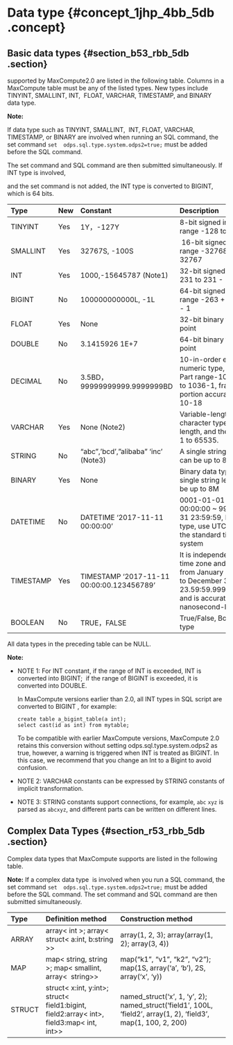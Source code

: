 # Data type {#concept_1jhp_4bb_5db .concept}

## Basic data types {#section_b53_rbb_5db .section}

supported by MaxCompute2.0 are listed in the following table. Columns in a MaxCompute table must be any of the listed types. New types include TINYINT, SMALLINT, INT,  FLOAT, VARCHAR, TIMESTAMP, and BINARY data type.

**Note:** 

If data type such as TINYINT, SMALLINT,  INT, FLOAT, VARCHAR, TIMESTAMP, or BINARY are involved when running an SQL command, the set command `set  odps.sql.type.system.odps2=true;` must be added before the SQL command.

The set command and SQL command are then submitted simultaneously. If INT type is involved, 

and the set command is not added, the INT type is converted to BIGINT, which is 64 bits.

|Type|New|Constant|Description|
|:---|:--|:-------|:----------|
|TINYINT|Yes|1Y，-127Y|8-bit signed integer, range -128 to 127|
|SMALLINT|Yes|32767S, -100S| 16-bit signed integer, range -32768 to 32767|
|INT|Yes|1000,-15645787 \(Note1\)|32-bit signed integer-231 to 231 - 1|
|BIGINT|No|100000000000L, -1L|64-bit signed integer, range -263 + 1 to 263 - 1|
|FLOAT|Yes|None|32-bit binary floating point|
|DOUBLE|No|3.1415926 1E+7|64-bit binary floating point|
|DECIMAL|No|3.5BD， 99999999999.9999999BD|10-in-order exact numeric type, Plastic Part range-1036 + 1 to 1036-1, fractional portion accurate to 10-18|
|VARCHAR|Yes|None \(Note2\)|Variable-length character type, n is the length, and the range is 1 to 65535.|
|STRING|No|“abc”,’bcd’,”alibaba” ‘inc’ \(Note3\)|A single string length can be up to 8M|
|BINARY|Yes|None|Binary data type, a single string length can be up to 8M|
|DATETIME|No|DATETIME ‘2017-11-11 00:00:00’|0001-01-01 00:00:00 ~ 9999-12-31 23:59:59, Date type, use UTC+8 as the standard time system|
|TIMESTAMP|Yes|TIMESTAMP ‘2017-11-11 00:00:00.123456789’|It is independent of the time zone and ranges from January 1st 0000 to December 31, 9999 23.59:59.999999999,  and is accurate to nanosecond-level.|
|BOOLEAN|No|TRUE，FALSE|True/False, Boolean type|

All data types in the preceding table can be NULL.

**Note:** 

-   NOTE 1: For INT constant, if the range of INT is exceeded, INT is converted into BIGINT;  if the range of BIGINT is exceeded, it is converted into DOUBLE. 

    In MaxCompute versions earlier than 2.0, all INT types in SQL script are converted to BIGINT , for example:

    ```
    create table a_bigint_table(a int); 
    select cast(id as int) from mytable;
    ```

    To be compatible with earlier MaxCompute versions, MaxCompute 2.0 retains this conversion without setting odps.sql.type.system.odps2 as true, however, a warning is triggered when INT is treated as BIGINT. In this case, we recommend that you change an Int to a Bigint to avoid confusion.

-   NOTE 2: VARCHAR constants can be expressed by STRING constants of implicit transformation.
-   NOTE 3: STRING constants support connections, for example, `abc` `xyz` is parsed as `abcxyz`, and different parts can be written on different lines.

## Complex Data Types {#section_r53_rbb_5db .section}

Complex data types that MaxCompute supports are listed in the following table.

**Note:** If a complex data type  is involved when you run a SQL command, the set command `set  odps.sql.type.system.odps2=true;` must be added before the SQL command. The set command and SQL command are then submitted simultaneously.

|Type|Definition method|Construction method|
|:---|:----------------|:------------------|
|ARRAY|array< int \>; array< struct< a:int, b:string \>\>|array\(1, 2, 3\); array\(array\(1, 2\); array\(3, 4\)\)|
|MAP|map< string, string \>; map< smallint, array<  string\>\>|map\(“k1”, “v1”, “k2”, “v2”\); map\(1S, array\(‘a’, ‘b’\), 2S,  array\(‘x’, ‘y\)\)|
|STRUCT|struct< x:int, y:int\>; struct< field1:bigint,  field2:array< int\>, field3:map< int, int\>\>|named\_struct\(‘x’, 1, ‘y’, 2\); named\_struct\(‘field1’, 100L,  ‘field2’, array\(1, 2\), ‘field3’, map\(1, 100, 2, 200\)|

